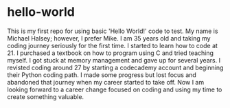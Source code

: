 # hello-world
This is my first repo for using basic 'Hello World!' code to test.
My name is Michael Halsey; however, I prefer Mike. I am 35 years old and taking my coding journey seriously for the first time. I started to learn how to code at 21. I purchased a textbook on how to program using C and tried teaching myself. I got stuck at memory management and gave up for several years. I revisted coding around 27 by starting a codecademy account and beginning their Python coding path. I made some progress but lost focus and abandoned that journey when my career started to take off. Now I am looking forward to a career change focused on coding and using my time to create something valuable.

